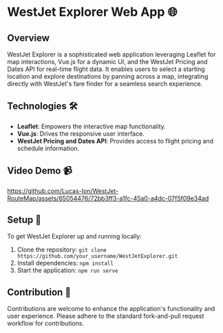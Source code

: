 # WestJet Explorer Web App 🌐

## Overview

WestJet Explorer is a sophisticated web application leveraging Leaflet for map interactions, Vue.js for a dynamic UI, and the WestJet Pricing and Dates API for real-time flight data. It enables users to select a starting location and explore destinations by panning across a map, integrating directly with WestJet's fare finder for a seamless search experience.

## Technologies 🛠

- **Leaflet**: Empowers the interactive map functionality.
- **Vue.js**: Drives the responsive user interface.
- **WestJet Pricing and Dates API**: Provides access to flight pricing and schedule information.

## Video Demo 📹

https://github.com/Lucas-Ion/WestJet-RouteMap/assets/65054476/72bb3ff3-a1fc-45a0-a4dc-07f5f09e34ad

## Setup 🚀

To get WestJet Explorer up and running locally:

1. Clone the repository:
   `git clone https://github.com/your_username/WestJetExplorer.git`
2. Install dependencies:
   `npm install`
3. Start the application:
   `npm run serve`

## Contribution 🤝

Contributions are welcome to enhance the application's functionality and user experience. Please adhere to the standard fork-and-pull request workflow for contributions.
